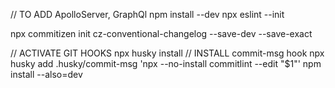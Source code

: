 // TO ADD ApolloServer, GraphQl
npm install --dev
npx eslint --init

npx commitizen init cz-conventional-changelog --save-dev --save-exact

// ACTIVATE GIT HOOKS
npx husky install
// INSTALL commit-msg hook
npx husky add .husky/commit-msg 'npx --no-install commitlint --edit "$1"' 
npm install --also=dev